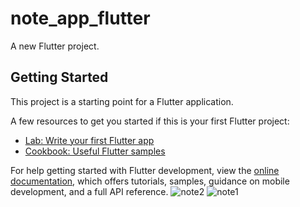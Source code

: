 # note_app_flutter

A new Flutter project.

## Getting Started

This project is a starting point for a Flutter application.

A few resources to get you started if this is your first Flutter project:

- [Lab: Write your first Flutter app](https://docs.flutter.dev/get-started/codelab)
- [Cookbook: Useful Flutter samples](https://docs.flutter.dev/cookbook)

For help getting started with Flutter development, view the
[online documentation](https://docs.flutter.dev/), which offers tutorials,
samples, guidance on mobile development, and a full API reference.
![note2](https://user-images.githubusercontent.com/55569677/212250306-221dfa85-8e16-430d-b656-1e8457f21429.jpeg)
![note1](https://user-images.githubusercontent.com/55569677/212250311-9cef456e-7f07-483e-8997-10e561691757.jpeg)
